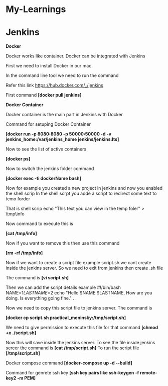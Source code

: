# My-Learnings


# Jenkins

**Docker**

Docker works like container. Docker can be integrated with Jenkins

First we need to install Docker in our mac.

In the command line tool we need to run the command

Refer this link
https://hub.docker.com/_/jenkins

First command
**[docker pull jenkins]**

**Docker Container**

Docker container is the main part in Jenkins with Docker

Command for setuping Docker Container

**[docker run -p 8080:8080 -p 50000:50000 -d -v jenkins_home:/var/jenkins_home jenkins/jenkins:lts]**

Now to see the list of active containers 

**[docker ps]**

Now to switch the jenkins folder command

**[docker exec -ti dockerName bash]**

Now for example you created a new project in jenkins and now you enabled the shell scrip
In the shell scrpt you adde a script to redirect some text to temo forder

That is shell scrip
echo "This text you can view in the temp foler" > \tmp\info

Now command to execute this is 

**[cat /tmp/info]**

Now if you want to remove this then use this command

**[rm -rf /tmp/info]**

Now if we want to create a script file example script.sh we cant create inside the jenkins server. So we need to exit from jenkins then create .sh file

The command is 
**[vi script.sh]**

Then we can add the script details example
#!/bin/bash
NAME=$1
LASTNAME=$2
echo "Hello $NAME $LASTNAME, How are you doing. Is everything going fine."
.
.

Now we need to copy this script file to jenkins server. The command is

**[docker cp script.sh practical_meninsky:/tmp/script.sh]**

We need to give permission to execute this file for that command
**[chmod +x ./script.sh]**

Now this will save inside the jenkins server.
To see the file inside jenkins sercer the command is 
**[cat /tmp/script.sh]**
To run the script file
**[/tmp/script.sh]**

Docker compose command
**[docker-compose up -d --build]**

Command for genrete ssh key
**[ssh key pairs like ssh-keygen -f remote-key2 -m PEM]**

